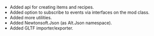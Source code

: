 - Added api for creating items and recipes.
- Added option to subscribe to events via interfaces on the mod class.
- Added more utilities.
- Added Newtonsoft.Json (as Alt.Json namespace).
- Added GLTF importer/exporter.